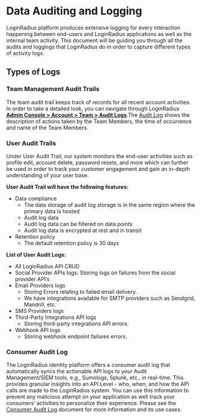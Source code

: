 # Data Auditing and Logging
 
LoginRadius platform produces extensive logging for every interaction happening between end-users and LoginRadius applications as well as the internal team activity. This document will be guiding you through all the audits and loggings that LoginRadius do in order to capture different types of activity logs.

## Types of Logs

### Team Management Audit Trails

The team audit trail keeps track of records for all recent account activities. In order to take a detailed look, you can navigate through LoginRadius [**Admin Console > Account > Team > Audit Logs**](https://adminconsole.loginradius.com/account/team/audit-logs).The [Audit Log](/api/v2/admin-console/team-management/audit-logs/#audit-logs) shows the description of actions taken by the Team Members, the time of occurrence and name of the  Team Members.


### User Audit Trails

Under User Audit Trail, our system monitors the end-user activities such as profile edit, account delete, password resets, and more which can further be used in order to track your customer engagement and gain an in-depth understanding of your user base.

**User Audit Trail will have the following features:**

- Data compliance
  - The data storage of audit log storage is in the same region where the primary data is hosted
  - Audit log data 
  - Audit log data can be filtered on data points
  - Audit log data is encrypted  at rest and in transit
- Retention policy
  - The default retention policy is 30 days


**List of User Audit Logs:**

- All LoginRadius API CRUD
- Social Provider APIs logs: Storing logs on failures from the social provider API’s
- Email Providers logs
  - Storing Errors relating to failed email delivery.
  - We have integrations available for SMTP providers such as Sendgrid, Mandrill, etc.
- SMS Providers logs
- Third-Party Integrations API logs
  - Storing third-party integrations API errors.
- Webhook API logs
  - Storing webhook endpoint failures errors.

### Consumer Audit Log


The LoginRadius identity platform offers a consumer audit log that automatically syncs the actionable API logs to your Audit Management/SIEM tools, e.g., Sumologs, Splunk, etc., in real-time. This provides granular insights into an API Level - who, when, and how the API calls are made to the LoginRadius system. You can use this information to prevent any malicious attempt on your application as well track your consumers’ activities to personalize their experience. Please see the [Consumer Audit Log](/security/data-management/consumer-audit-log/) document for more information and its use cases.


